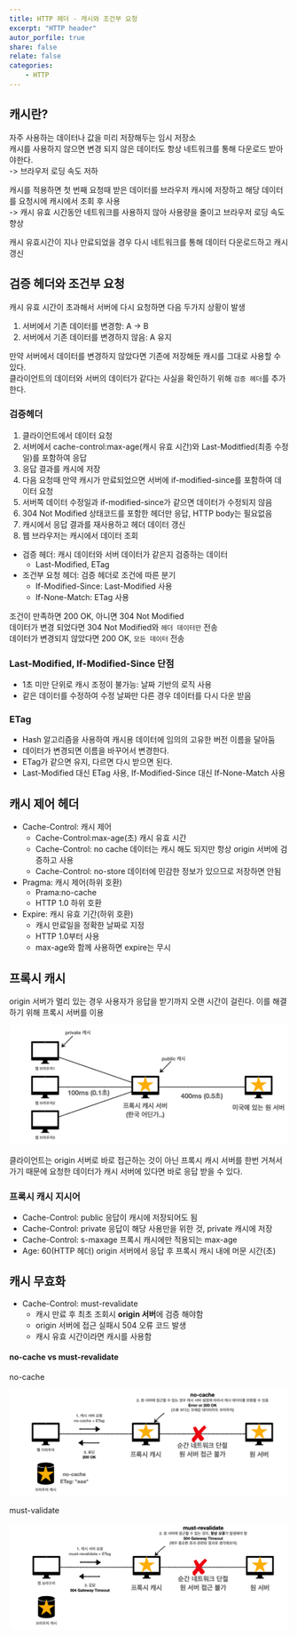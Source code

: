 ```yaml
---
title: HTTP 헤더 - 캐시와 조건부 요청
excerpt: "HTTP header"
autor_porfile: true
share: false
relate: false
categories:
    - HTTP
---
```


## 캐시란?
자주 사용하는 데이터나 값을 미리 저장해두는 임시 저장소  
캐시를 사용하지 않으면 변경 되지 않은 데이터도 항상 네트워크를 통해 다운로드 받아야한다.  
-> 브라우저 로딩 속도 저하  

캐시를 적용하면 첫 번째 요청때 받은 데이터를 브라우저 캐시에 저장하고 해당 데이터를 요청시에 캐시에서 조회 후 사용  
-> 캐시 유효 시간동안 네트워크를 사용하지 않아 사용량을 줄이고 브라우저 로딩 속도 향상  

캐시 유효시간이 지나 만료되었을 경우 다시 네트워크를 통해 데이터 다운로드하고 캐시 갱신

## 검증 헤더와 조건부 요청
캐시 유효 시간이 초과해서 서버에 다시 요청하면 다음 두가지 상황이 발생
1. 서버에서 기존 데이터를 변경항: A -> B
2. 서버에서 기존 데이터를 변경하지 않음: A 유지

만약 서버에서 데이터를 변경하지 않았다면 기존에 저장해둔 캐시를 그대로 사용할 수 있다.  
클라이언트의 데이터와 서버의 데이터가 같다는 사실을 확인하기 위해 `검증 헤더`를 추가한다.

### 검증헤더
1. 클라이언트에서 데이터 요청
2. 서버에서 cache-control:max-age(캐시 유효 시간)와 Last-Moditfied(최종 수정일)를 포함하여 응답
3. 응답 결과를 캐시에 저장
4. 다음 요청때 만약 캐시가 만료되었으면 서버에 if-modified-since를 포함하여 데이터 요청
5. 서버쪽 데이터 수정일과 if-modified-since가 같으면 데이터가 수정되지 않음
6. 304 Not Modified 상태코드를 포함한 헤더만 응답, HTTP body는 필요없음
7. 캐시에서 응답 결과를 재사용하고 헤더 데이터 갱신
8. 웹 브라우저는 캐시에서 데이터 조회

* 검증 헤더: 캐시 데이터와 서버 데이터가 같은지 검증하는 데이터
  * Last-Modified, ETag
* 조건부 요청 헤더: 검증 헤더로 조건에 따른 분기
  * If-Modified-Since: Last-Modified 사용
  * If-None-Match: ETag 사용

조건이 만족하면 200 OK, 아니면 304 Not Modified  
데이터가 변경 되었다면 304 Not Modified와 `헤더 데이터만` 전송  
데이터가 변경되지 않았다면 200 OK, `모든 데이터` 전송  

###  Last-Modified, If-Modified-Since 단점
* 1초 미만 단위로 캐시 조정이 불가능: 날짜 기반의 로직 사용
* 같은 데이터를 수정하여 수정 날짜만 다른 경우 데이터를 다시 다운 받음

### ETag
* Hash 알고리즘을 사용하여 캐시용 데이터에 임의의 고유한 버전 이름을 달아둠  
* 데이터가 변경되면 이름을 바꾸어서 변경한다.  
* ETag가 같으면 유지, 다르면 다시 받으면 된다. 
* Last-Modified 대신 ETag 사용, If-Modified-Since 대신 If-None-Match 사용

## 캐시 제어 헤더
* Cache-Control: 캐시 제어
  * Cache-Control:max-age(초) 캐시 유효 시간
  * Cache-Control: no cache 데이터는 캐시 해도 되지만 항상 origin 서버에 검증하고 사용
  * Cache-Control: no-store 데이터에 민감한 정보가 있으므로 저장하면 안됨
* Pragma: 캐시 제어(하위 호환)
  * Prama:no-cache
  * HTTP 1.0 하위 호환
* Expire: 캐시 유효 기간(하위 호환)
  * 캐시 만료일을 정확한 날짜로 지정
  * HTTP 1.0부터 사용
  * max-age와 함께 사용하면 expire는 무시

## 프록시 캐시
origin 서버가 멀리 있는 경우 사용자가 응답을 받기까지 오랜 시간이 걸린다. 이를 해결하기 위해 프록시 서버를 이용
<p align="center"><img src="../../assets/images/blogImg/proxy-cache.png"/></p>
클라이언트는 origin 서버로 바로 접근하는 것이 아닌 프록시 캐시 서버를 한번 거쳐서 가기 때문에 요청한 데이터가 캐시 서버에 있다면 바로 응답 받을 수 있다.  

### 프록시 캐시 지시어
* Cache-Control: public 응답이 캐시에 저장되어도 됨
* Cache-Control: private 응답이 해당 사용만을 위한 것, private 캐시에 저장
* Cache-Control: s-maxage 프록시 캐시에만 적용되는 max-age
* Age: 60(HTTP 헤더) origin 서버에서 응답 후 프록시 캐시 내에 머문 시간(초)


## 캐시 무효화
* Cache-Control: must-revalidate 
  * 캐시 만료 후 최초 조회시 **origin 서버**에 검증 해야함
  * origin 서버에 접근 실패시 504 오류 코드 발생
  * 캐시 유효 시간이라면 캐시를 사용함


#### no-cache vs must-revalidate
no-cache
<p align="center"><img src="../../assets/images/blogImg/no-cache.png"/></p>

must-validate
<p align="center"><img src="../../assets/images/blogImg/must-revalidate.png"/></p>

